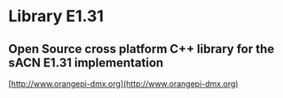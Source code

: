# Library E1.31
## Open Source cross platform C++ library for the sACN E1.31 implementation

[http://www.orangepi-dmx.org](http://www.orangepi-dmx.org)

